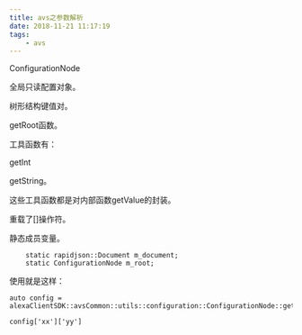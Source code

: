 ```yaml
---
title: avs之参数解析
date: 2018-11-21 11:17:19
tags:
	- avs
---
```






ConfigurationNode

全局只读配置对象。

树形结构键值对。

getRoot函数。

工具函数有：

getInt

getString。

这些工具函数都是对内部函数getValue的封装。

重载了[]操作符。

静态成员变量。

```
    static rapidjson::Document m_document;
    static ConfigurationNode m_root;
```



使用就是这样：

```
auto config = alexaClientSDK::avsCommon::utils::configuration::ConfigurationNode::getRoot();
```

```
config['xx']['yy']
```



